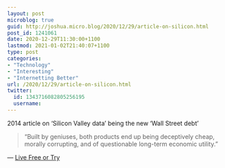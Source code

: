 ```yaml
---
layout: post
microblog: true
guid: http://joshua.micro.blog/2020/12/29/article-on-silicon.html
post_id: 1241061
date: 2020-12-29T11:30:00+1100
lastmod: 2021-01-02T21:40:07+1100
type: post
categories:
- "Technology"
- "Interesting"
- "Internetting Better"
url: /2020/12/29/article-on-silicon.html
twitter:
  id: 1343716082805256195
  username: 
---
```

2014 article on ‘Silicon Valley data’ being the new ‘Wall Street debt’

> “Built by geniuses, both products end up being deceptively cheap, morally corrupting, and of questionable long-term economic utility.”

— [Live Free or Try](https://livefreeortry.com/2014/04/30/silicon-valley-data-is-the-new-wall-street-debt/)
